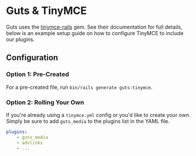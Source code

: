# Guts & TinyMCE

Guts uses the [tinymce-rails](https://github.com/spohlenz/tinymce-rails) gem. See their documentation for full details, below is an example setup guide on how to configure TinyMCE to include our plugins.

## Configuration

### Option 1: Pre-Created

For a pre-created file, run `bin/rails generate guts:tinymce`.

### Option 2: Rolling Your Own

If you're already using a `tinymce.yml` config or you'd like to create your own. Simply be sure to add `guts_media` to the plugins list in the YAML file.

```yaml
plugins:
    - guts_media
    - advlinks
    - ...
```



